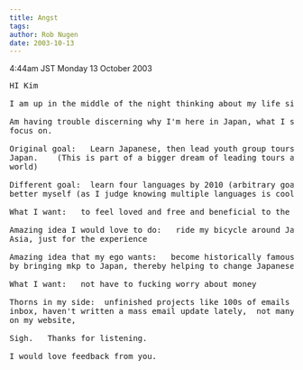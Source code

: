 ```yaml
---
title: Angst
tags: 
author: Rob Nugen
date: 2003-10-13
---
```


<p class=date>4:44am JST Monday 13 October 2003</p>

<pre>
HI Kim

I am up in the middle of the night thinking about my life situation.

Am having trouble discerning why I'm here in Japan, what I should
focus on.

Original goal:   Learn Japanese, then lead youth group tours to
Japan.    (This is part of a bigger dream of leading tours around the
world)

Different goal:  learn four languages by 2010 (arbitrary goal set to
better myself (as I judge knowing multiple languages is cool)  )

What I want:   to feel loved and free and beneficial to the world

Amazing idea I would love to do:   ride my bicycle around Japan and
Asia, just for the experience

Amazing idea that my ego wants:   become historically famous to Japan
by bringing mkp to Japan, thereby helping to change Japanese culture

What I want:   not have to fucking worry about money

Thorns in my side:  unfinished projects like 100s of emails in my
inbox, haven't written a mass email update lately,  not many pictures
on my website,

Sigh.   Thanks for listening.

I would love feedback from you.
</pre>
